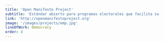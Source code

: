 ```yaml
---
title: 'Open Manifesto Project'
subtitle: 'Estándar abierto para programas electorales que facilita su comprensión y la rendición de cuentas a la ciudadanía'
link: 'http://openmanifestoproject.org'
image: '/images/projects/omp.jpg'
lineOfWork: democracy
order: 4
---
```

